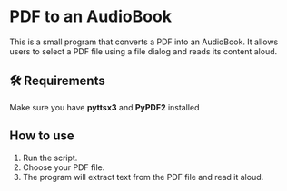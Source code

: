 # PDF to an AudioBook

This is a small program that converts a PDF into an AudioBook. It allows users to select a PDF file using a file dialog and reads its content aloud.

## 🛠️ Requirements
Make sure you have **pyttsx3** and **PyPDF2** installed

## How to use
1. Run the script.
2. Choose your PDF file.
3. The program will extract text from the PDF file and read it aloud.

